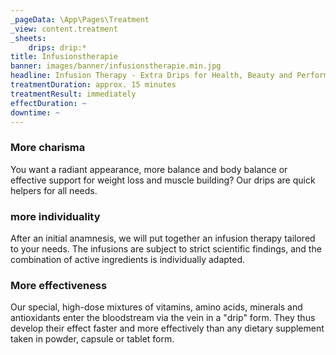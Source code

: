 ```yaml
---
_pageData: \App\Pages\Treatment
_view: content.treatment
_sheets:
    drips: drip:*
title: Infusionstherapie
banner: images/banner/infusionstherapie.min.jpg
headline: Infusion Therapy - Extra Drips for Health, Beauty and Performance.
treatmentDuration: approx. 15 minutes
treatmentResult: immediately
effectDuration: ~
downtime: ~
---
```


### More charisma

You want a radiant appearance, more balance and body balance or effective support for weight loss and muscle building? Our drips are quick helpers for all needs.

### more individuality

After an initial anamnesis, we will put together an infusion therapy tailored to your needs. The infusions are subject to strict scientific findings, and the combination of active ingredients is individually adapted.

### More effectiveness

Our special, high-dose mixtures of vitamins, amino acids, minerals and antioxidants enter the bloodstream via the vein in a "drip" form. They thus develop their effect faster and more effectively than any dietary supplement taken in powder, capsule or tablet form.
